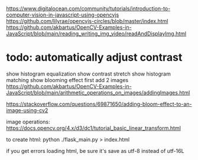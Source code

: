 https://www.digitalocean.com/community/tutorials/introduction-to-computer-vision-in-javascript-using-opencvjs
https://github.com/lilyrae/opencvjs-circles/blob/master/index.html
https://github.com/akbartus/OpenCV-Examples-in-JavaScript/blob/main/reading_writing_img_video/readAndDisplayImg.html


# todo: automatically adjust contrast
show histogram equalization
show contrast stretch
show histogram matching
show blooming effect
first add 2 images
https://github.com/akbartus/OpenCV-Examples-in-JavaScript/blob/main/arithmetic_operations_on_images/addingImages.html

https://stackoverflow.com/questions/69871650/adding-bloom-effect-to-an-image-using-cv2


image operations:
https://docs.opencv.org/4.x/d3/dc1/tutorial_basic_linear_transform.html


to create html: 
python ./flask_main.py > index.html

if you get errors loading html, be sure it's save as utf-8 instead of utf-16L